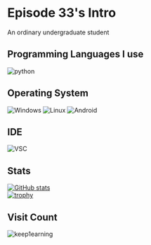 # Episode 33's Intro
An ordinary undergraduate student
## Programming Languages I use
![python](https://img.shields.io/badge/-python-orange?style=for-the-badge&logo=python&logoColor=white)
## Operating System
![Windows](https://img.shields.io/badge/-windows-red?style=for-the-badge&logo=microsoft&logoColor=white)
![Linux](https://img.shields.io/badge/-Linux-green?style=for-the-badge&logo=linux&logoColor=white)
![Android](https://img.shields.io/badge/Android-3DDC84?style=for-the-badge&logo=android&logoColor=white)
## IDE
![VSC](https://img.shields.io/badge/-Visual%20Studio%20Code-%23796C8B?style=for-the-badge&logo=visualstudiocode&logoColor=white)
## Stats
[![GitHub stats](https://github-readme-stats.vercel.app/api?username=ep1sode-33&show_icons=true&title_color=fff&icon_color=79ff97&text_color=9f9f9f&bg_color=151515)](https://github.com/anuraghazra/github-readme-stats)  
[![trophy](https://github-profile-trophy.vercel.app/?username=ep1sode-33&theme=onedark&title=MultiLanguage,Commits,Issues,Repositories,Stars,Followers)](https://github.com/ryo-ma/github-profile-trophy)
## Visit Count
![keep1earning](https://moe-counter.glitch.me/get/@keep1earning?theme=asoul)
